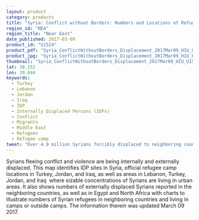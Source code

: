 ```yaml
---
layout: product
category: products
title: "Syria: Conflict without Borders: Numbers and Locations of Refugees and IDPs as of March 02 2017"
region_id: "NEA"
region_title: "Near East"
date_published: 2017-03-09
product_id: "U1524"
product_pdf: "Syria_ConflictWithoutBorders_Displacement_2017Mar09_HIU_U1551.pdf"
product_jpg: "Syria_ConflictWithoutBorders_Displacement_2017Mar09_HIU_U1551.jpg"
thumbnail: "Syria_ConflictWithoutBorders_Displacement_2017Mar09_HIU_U1551_thumb.jpg"
lat: 38.152
lon: 39.644
keywords:
  - Turkey  
  - Lebanon  
  - Jordan  
  - Iraq  
  - IDP  
  - Internally Displaced Persons (IDPs)  
  - Conflict  
  - Migrants  
  - Middle East  
  - Refugees  
  - Refugee camp  
tweet: "Over 4.9 million Syrians forcibly displaced to neighboring countries since the start of the conflict."
---
```

Syrians fleeing conflict and violence are being internally and externally displaced. This map identifies IDP sites in Syria, official refugee camp locations in Turkey, Jordan, and Iraq, as well as areas in Lebanon, Turkey, Jordan, and Iraq  where sizable concentrations of Syrians are living in urban areas. It also shows numbers of externally displaced Syrians reported in the neighboring countries, as well as in Egypt and North Africa with charts to illustrate numbers of Syrian refugees in neighboring countries and living in camps or outside camps. The information therein was updated March 09 2017.
